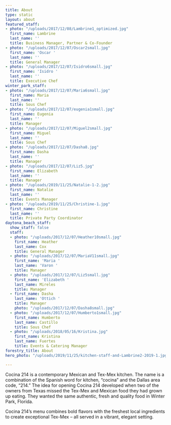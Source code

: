 ```yaml
---
title: About
type: static
layout: about
featured_staff:
- photo: "/uploads/2017/12/08/Lambrine1_optimized.jpg"
  first_name: Lambrine
  last_name: ''
  title: Business Manager, Partner & Co-Founder
- photo: "/uploads/2017/12/07/Oscar2small.jpg"
  first_name: 'Oscar '
  last_name: ''
  title: General Manager
- photo: "/uploads/2017/12/07/Isidro6small.jpg"
  first_name: 'Isidro '
  last_name: ''
  title: Executive Chef
winter_park_staff:
- photo: "/uploads/2017/12/07/Maria6small.jpg"
  first_name: Maria
  last_name: ''
  title: Sous Chef
- photo: "/uploads/2017/12/07/eugenia1small.jpg"
  first_name: Eugenia
  last_name: ''
  title: Manager
- photo: "/uploads/2017/12/07/Miguel2small.jpg"
  first_name: Miguel
  last_name: ''
  title: Sous Chef
- photo: "/uploads/2017/12/07/Dasha8.jpg"
  first_name: Dasha
  last_name: ''
  title: Manager
- photo: "/uploads/2017/12/07/Liz5.jpg"
  first_name: Elizabeth
  last_name: ''
  title: Manager
- photo: "/uploads/2019/11/25/Natalie-1-2.jpg"
  first_name: Natalie
  last_name: ''
  title: Events Manager
- photo: "/uploads/2019/11/25/Christine-1.jpg"
  first_name: Christine
  last_name: ''
  title: Private Party Coordinator
daytona_beach_staff:
  show_staff: false
  staff:
  - photo: "/uploads/2017/12/07/Heather10small.jpg"
    first_name: Heather
    last_name: Cox
    title: General Manager
  - photo: "/uploads/2017/12/07/MariaV11small.jpg"
    first_name: 'Maria '
    last_name: 'Varon '
    title: Manager
  - photo: "/uploads/2017/12/07/Liz5small.jpg"
    first_name: 'Elizabeth '
    last_name: Mireles
    title: Manager
  - first_name: Dasha
    last_name: 'Ottich '
    title: Manager
    photo: "/uploads/2017/12/07/Dasha8small.jpg"
  - photo: "/uploads/2017/12/07/Humberto1small.jpg"
    first_name: Humberto
    last_name: Castillo
    title: Sous Chef
  - photo: "/uploads/2018/05/16/Kristina.jpg"
    first_name: Kristina
    last_name: Fuertes
    title: Events & Catering Manager
forestry_title: About
hero_photo: "/uploads/2019/11/25/kitchen-staff-and-Lambrine2-2019-1.jpg"

---
```

Cocina 214 is a contemporary Mexican and Tex-Mex kitchen. The name is a combination of the Spanish word for kitchen, “cocina” and the Dallas area code, “214.” The idea for opening Cocina 214 developed when two of the owners from Texas missed the Tex-Mex and Mexican food they had grown up eating. They wanted the same authentic, fresh and quality food in Winter Park, Florida.

Cocina 214’s menu combines bold flavors with the freshest local ingredients to create exceptional Tex-Mex – all served in a vibrant, elegant setting.